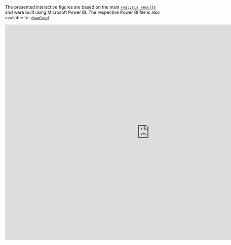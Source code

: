 The presented interactive figures are based on the main [`analysis results`](https://github.com/inab-certh/Knowledge-Engineering-for-Drug-Safety-Systematic-and-mapping-review/blob/master/Detailed_analysis_results.xlsx) and were built using Microsoft Power BI. The respective Power BI file is also available for [`download`](https://github.com/inab-certh/Knowledge-Engineering-for-Drug-Safety-Systematic-and-mapping-review/blob/master/Interactive_analytics.pbix).

<iframe width="933" height="700" src="https://app.powerbi.com/view?r=eyJrIjoiNWM5ODE1NTEtYjFmZi00MmVkLTg5OGMtZTA2MTAzMDZkMzg4IiwidCI6IjQwZmFjMmViLWYzNzktNGIwOS1iNjU1LTI0M2ZmOGM5NzM5ZCIsImMiOjh9" frameborder="0" allowFullScreen="true"></iframe>
